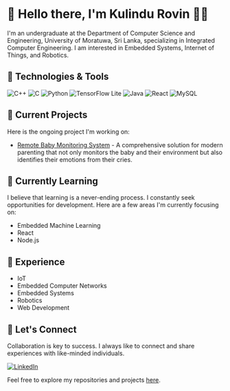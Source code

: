 # 👋 Hello there, I'm Kulindu Rovin 👨‍💻

I'm an undergraduate at the Department of Computer Science and Engineering, University of Moratuwa, Sri Lanka, specializing in Integrated Computer Engineering. I am interested in Embedded Systems, Internet of Things, and Robotics.

## 🔧 Technologies & Tools

![C++](https://img.shields.io/badge/-C++-00599C?style=flat-square&logo=C%2B%2B&logoColor=white)
![C](https://img.shields.io/badge/-C-00599C?style=flat-square&logo=C&logoColor=white)
![Python](https://img.shields.io/badge/-Python-3776AB?style=flat-square&logo=Python&logoColor=white)
![TensorFlow Lite](https://img.shields.io/badge/-TensorFlow%20Lite-FF6F00?style=flat-square&logo=TensorFlow&logoColor=white)
![Java](https://img.shields.io/badge/-Java-007396?style=flat-square&logo=Java&logoColor=white)
![React](https://img.shields.io/badge/-React-61DAFB?style=flat-square&logo=React&logoColor=white)
![MySQL](https://img.shields.io/badge/-MySQL-4479A1?style=flat-square&logo=MySQL&logoColor=white)

## 🚀 Current Projects

Here is the ongoing project I'm working on:

- [Remote Baby Monitoring System](https://github.com/RovinKYK/Remote-Baby-Monitoring-System) - A comprehensive solution for modern parenting that not only monitors the baby and their environment but also identifies their emotions from their cries.

## 🌱 Currently Learning

I believe that learning is a never-ending process. I constantly seek opportunities for development. Here are a few areas I'm currently focusing on:

- Embedded Machine Learning
- React
- Node.js

## 💼 Experience

- IoT
- Embedded Computer Networks
- Embedded Systems
- Robotics
- Web Development

## 🤝 Let's Connect

Collaboration is key to success. I always like to connect and share experiences with like-minded individuals.

[![LinkedIn](https://img.shields.io/badge/LinkedIn-0077B5?style=flat-square&logo=linkedin&logoColor=white)](https://www.linkedin.com/in/kulindu-rovin/)

Feel free to explore my repositories and projects [here](https://github.com/RovinKYK?tab=repositories).
